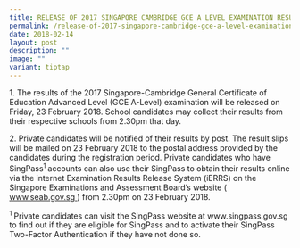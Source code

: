 ```yaml
---
title: RELEASE OF 2017 SINGAPORE CAMBRIDGE GCE A LEVEL EXAMINATION RESULTS
permalink: /release-of-2017-singapore-cambridge-gce-a-level-examination-results/
date: 2018-02-14
layout: post
description: ""
image: ""
variant: tiptap
---
```

<p>1. The results of the 2017 Singapore-Cambridge General Certificate of
Education Advanced Level (GCE A-Level) examination will be released on
Friday, 23 February 2018. School candidates may collect their results from
their respective schools from 2.30pm that day.</p>
<p>2. Private candidates will be notified of their results by post. The result
slips will be mailed on 23 February 2018 to the postal address provided
by the candidates during the registration period. Private candidates who
have SingPass<sup>1 </sup>accounts can also use their SingPass to obtain
their results online via the internet Examination Results Release System
(iERRS) on the Singapore Examinations and Assessment Board’s website (
<a href="https://www.seab.gov.sg/" rel="noopener noreferrer nofollow" target="_blank"><u>www.seab.gov.sg</u>
</a>) from 2.30pm on 23 February 2018.</p>
<p><sup>1 </sup>Private candidates can visit the SingPass website at www.singpass.gov.sg
to find out if they are eligible for SingPass and to activate their SingPass
Two-Factor Authentication if they have not done so.</p>
<p></p>